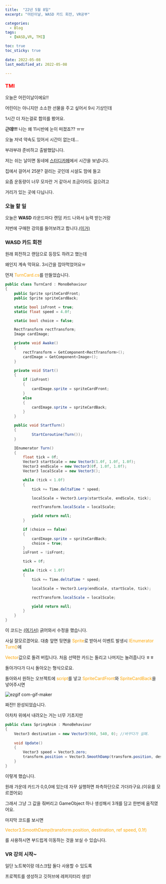 ```yaml
---
title:  "22년 5월 8일"
excerpt: "어린이날, WASD 카드 회전, VR공부"

categories:
  - Blog
tags:
  - [WASD,VR, TMI]

toc: true
toc_sticky: true
 
date: 2022-05-08
last_modified_at: 2022-05-08

---
```


### <span style="color:red">TMI</span>

오늘은 어린이날이에요!!

어린이는 아니지만 소소한 선물을 주고 싶어서 9시 기상인데

1시간 더 자는걸로 합의를 봤어요.

**근데!!!** 나는 왜 11시반에 눈이 떠졌죠?? ㅠㅠ

오늘 저녁 약속도 있어서 시간이 없는데...

부랴부랴 준비하고 출발했답니다.

저는 쉬는 날이면 동네에 [스터디카페](https://whitepencilgasan2.modoo.at/)에서 시간을 보냅니다.

집에서 걸어서 25분? 걸리는 곳인데 시설도 맘에 들고

요즘 운동량이 너무 모자란 거 같아서 조금이라도 걸으려고

거리가 있는 곳에 다닙니다.

### 오늘 할 일

오늘은 **WASD** 라운드마다 랜덤 카드 나와서 능력 받는거랑

저번에 구매한 강의를 들어보려고 합니다.[(이거)](https://www.inflearn.com/course/%EB%91%90%EA%B3%A0%EB%91%90%EA%B3%A0-%EC%9C%A0%EB%8B%88%ED%8B%B0-vr#)

### WASD 카드 회전

원래 회전하고 랜덤으로 등장도 하려고 했는데

왜인지 계속 막혀요. 3시간을 잡아먹었어요ㅠ

먼저 <span style="color:orange">TurnCard.cs</span>를 만들었습니다.

```csharp
public class TurnCard : MonoBehaviour
{
    public Sprite spriteCardFront;
    public Sprite spriteCardBack;

    static bool isFront = true; 
    static float speed = 4.0f;

    static bool choice = false;

    RectTransform rectTransform;
    Image cardImage;

    private void Awake()
    {
        rectTransform = GetComponent<RectTransform>();
        cardImage = GetComponent<Image>();
    }

    private void Start()
    {    
        if (isFront)
        {
            cardImage.sprite = spriteCardFront;
        }        
        else
        {
            cardImage.sprite = spriteCardBack;
        }       
    }

    public void StartTurn()
    {      
            StartCoroutine(Turn());
    }

    IEnumerator Turn()
    {
        float tick = 0f;
        Vector3 startScale = new Vector3(1.0f, 1.0f, 1.0f);
        Vector3 endScale = new Vector3(0f, 1.0f, 1.0f);
        Vector3 localScale = new Vector3();

        while (tick < 1.0f)
        {
            tick += Time.deltaTime * speed;

            localScale = Vector3.Lerp(startScale, endScale, tick);

            rectTransform.localScale = localScale;

            yield return null;
        }

        if (choice == false)
        {
            cardImage.sprite = spriteCardBack;
            choice = true;
        }
        isFront = !isFront;

        tick = 0f;

        while (tick < 1.0f)
        {
            tick += Time.deltaTime * speed;

            localScale = Vector3.Lerp(endScale, startScale, tick);

            rectTransform.localScale = localScale;

            yield return null;
        }
    }
}
```

이 코드는 [(여기서)](https://intrepidgeeks.com/tutorial/create-an-animation-that-flips-the-unity-2d-card#!) 긁어와서 수정을 했습니다.

사실 잘모르겠어요. 대충 앞면 뒷면을 <span style="color:orange">Sprite</span>로 받아서 이벤트 발생시 <span style="color:orange">IEnumerator Turn()</span>에 

<span style="color:orange">Vector</span>값으로 돌려 버립니다. 처음 선택한 카드는 돌리고 나머지는 놀려줍니다 ㅎㅎ

돌아가다가 다시 돌아오는 형식으로요.

돌아와서 원하는 오브젝트에 <span style="color:orange">script</span>를 넣고 <span style="color:orange">SpriteCardFront</span>와 <span style="color:orange">SpriteCardBack</span>을 넣어주시면

![ezgif com-gif-maker](https://user-images.githubusercontent.com/102167336/167236654-17c26558-e1e9-4d72-a92f-b5b60c15668e.gif)


짜잔!! 완성되었습니다.

아차차 위에서 내려오는 거는 너무 기초지만

```csharp
public class SpringAnim : MonoBehaviour
{
    Vector3 destination = new Vector3(960, 540, 0); //바꾸다가 실패.
    
    void Update()
    {
        Vector3 speed = Vector3.zero;
        transform.position = Vector3.SmoothDamp(transform.position, destination, ref speed, 0.1f);
    } 
}
```

이렇게 했습니다.

원래 가운데 카드가 0,0,0에 있는데 자꾸 실행하면 좌측하단으로 가더라구요.(이유를 모르겠어요)

그래서 그냥 그 값을 줘버리고 GameObject 하나 생성해서 3개를 담고 한번에 움직였어요.

마지막 코드를 보시면

<span style="color:orange">Vector3.SmoothDamp(transform.position, destination, ref speed, 0.1f)</span>

를 사용하시면 부드럽게 이동하는 것을 보실 수 있습니다.

### VR 강의 시작~

일단 노트북이랑 데스크탑 둘다 사용할 수 있도록

 프로젝트를 생성하고 깃허브에 레퍼지터리 생성!
